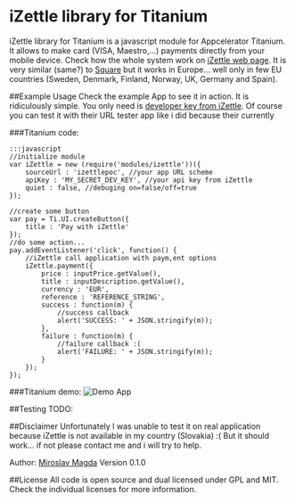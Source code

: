 iZettle library for Titanium
=======

iZettle library for Titanium is a javascript module for Appcelerator Titanium. It allows to make card (VISA, Maestro,...) payments directly from your mobile device.
Check how the whole system work on [iZettle  web page](https://www.izettle.com/). It is very similar (same?) to [Square](https://squareup.com/) but it works in Europe...
well only in few EU countries (Sweden, Denmark, Finland, Norway, UK, Germany and Spain).


##Example Usage
Check the example App to see it in action. It is ridiculously simple. You only need is [developer key from iZettle](https://developer.izettle.com/).
Of course you can test it with their URL tester app like i did because their currently 

###Titanium code:
	
	:::javascript
	//initialize module
	var iZettle = new (require('modules/izettle'))({
		sourceUrl : 'izettlepoc', //your app URL scheme
		apiKey : 'MY_SECRET_DEV_KEY', //your api key from iZettle
		quiet : false, //debuging on=false/off=true
	});
	
	//create some button
	var pay = Ti.UI.createButton({
		title : 'Pay with iZettle'
	});
	//do some action...
	pay.addEventListener('click', function() {
		//iZettle call application with paym,ent options
		iZettle.payment({
			price : inputPrice.getValue(),
			title : inputDescription.getValue(),
			currency : 'EUR',
			reference : 'REFERENCE_STRING',
			success : function(m) {
				//success callback
				alert('SUCCESS: ' + JSON.stringify(m));
			},
			failure : function(m) {
				//failure callback :(
				alert('FAILURE: ' + JSON.stringify(m));
			}
		});
	});


###Titanium demo:
![Demo App][1]

##Testing
TODO:

##Disclaimer
Unfortunately I was unable to test it on real application because iZettle is not available in my country (Slovakia) :(
But it should work... if not please contact me and i will try to help.

Author: [Miroslav Magda](http://blog.ejci.net)
Version 0.1.0

##License
All code is open source and dual licensed under GPL and MIT. Check the individual licenses for more information.


[1]: https://bitbucket.org/miroslavmagda/izettle-for-titanium/downloads/iZettle_demo.png
